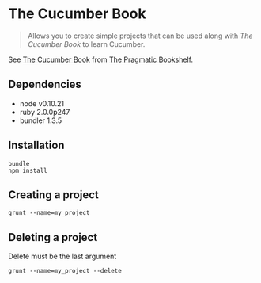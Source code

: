 # The Cucumber Book

> Allows you to create simple projects that can be used along with
  *The Cucumber Book* to learn Cucumber.

See [The Cucumber Book](http://pragprog.com/book/hwcuc/the-cucumber-book) from [The Pragmatic Bookshelf](http://pragprog.com).

## Dependencies

- node v0.10.21
- ruby 2.0.0p247
- bundler 1.3.5

## Installation

    bundle
    npm install

## Creating a project

    grunt --name=my_project

## Deleting a project

Delete must be the last argument

    grunt --name=my_project --delete
